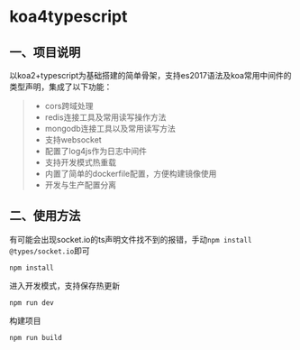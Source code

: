 # koa4typescript

## 一、项目说明
以koa2+typescript为基础搭建的简单骨架，支持es2017语法及koa常用中间件的类型声明，集成了以下功能：
> - cors跨域处理
> - redis连接工具及常用读写操作方法
> - mongodb连接工具以及常用读写方法
> - 支持websocket
> - 配置了log4js作为日志中间件
> - 支持开发模式热重载
> - 内置了简单的dockerfile配置，方便构建镜像使用
> - 开发与生产配置分离

## 二、使用方法

有可能会出现socket.io的ts声明文件找不到的报错，手动`npm install @types/socket.io`即可
```
npm install
```
进入开发模式，支持保存热更新

```
npm run dev
```
构建项目

```
npm run build
```

